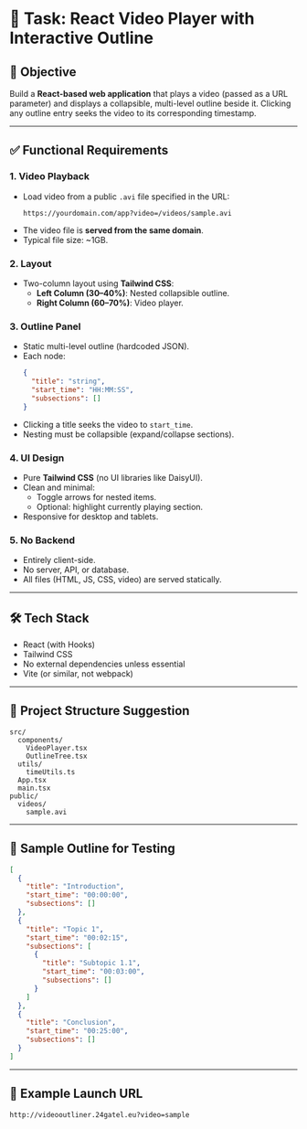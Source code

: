 # 🧩 Task: React Video Player with Interactive Outline

## 🎯 Objective

Build a **React-based web application** that plays a video (passed as a URL parameter) and displays a collapsible, multi-level outline beside it. Clicking any outline entry seeks the video to its corresponding timestamp.

---

## ✅ Functional Requirements

### 1. Video Playback

- Load video from a public `.avi` file specified in the URL:
  ```
  https://yourdomain.com/app?video=/videos/sample.avi
  ```
- The video file is **served from the same domain**.
- Typical file size: ~1GB.

### 2. Layout

- Two-column layout using **Tailwind CSS**:
  - **Left Column (30–40%)**: Nested collapsible outline.
  - **Right Column (60–70%)**: Video player.

### 3. Outline Panel

- Static multi-level outline (hardcoded JSON).
- Each node:
  ```json
  {
    "title": "string",
    "start_time": "HH:MM:SS",
    "subsections": []
  }
  ```
- Clicking a title seeks the video to `start_time`.
- Nesting must be collapsible (expand/collapse sections).

### 4. UI Design

- Pure **Tailwind CSS** (no UI libraries like DaisyUI).
- Clean and minimal:
  - Toggle arrows for nested items.
  - Optional: highlight currently playing section.
- Responsive for desktop and tablets.

### 5. No Backend

- Entirely client-side.
- No server, API, or database.
- All files (HTML, JS, CSS, video) are served statically.

---

## 🛠 Tech Stack

- React (with Hooks)
- Tailwind CSS
- No external dependencies unless essential
- Vite (or similar, not webpack)

---

## 📂 Project Structure Suggestion

```
src/
  components/
    VideoPlayer.tsx
    OutlineTree.tsx
  utils/
    timeUtils.ts
  App.tsx
  main.tsx
public/
  videos/
    sample.avi
```

---

## 🧪 Sample Outline for Testing

```json
[
  {
    "title": "Introduction",
    "start_time": "00:00:00",
    "subsections": []
  },
  {
    "title": "Topic 1",
    "start_time": "00:02:15",
    "subsections": [
      {
        "title": "Subtopic 1.1",
        "start_time": "00:03:00",
        "subsections": []
      }
    ]
  },
  {
    "title": "Conclusion",
    "start_time": "00:25:00",
    "subsections": []
  }
]
```

---

## 🧪 Example Launch URL

```
http://videooutliner.24gatel.eu?video=sample
```
